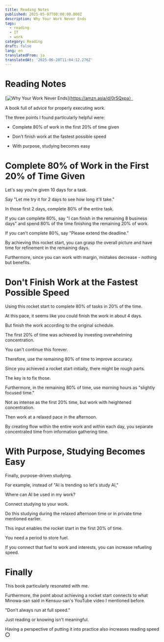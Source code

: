 ```yaml
---
title: Reading Notes
published: 2025-05-07T00:00:00.000Z
description: Why Your Work Never Ends
tags:
  - reading
  - IT
  - work
category: Reading
draft: false
lang: en
translatedFrom: ja
translatedAt: '2025-06-28T11:04:12.276Z'
---
```


# Reading Notes

[![Why Your Work Never Ends](https://m.media-amazon.com/images/I/71XkKr1UbLL._SY522_.jpg)](https://amzn.asia/d/0rSQxpa）

A book full of advice for properly executing work.

The three points I found particularly helpful were:

- Complete 80% of work in the first 20% of time given

- Don't finish work at the fastest possible speed

- With purpose, studying becomes easy

# Complete 80% of Work in the First 20% of Time Given

Let's say you're given 10 days for a task.

Say "Let me try it for 2 days to see how long it'll take."

In those first 2 days, complete 80% of the entire task.

If you can complete 80%, say "I can finish in the remaining 8 business days" and spend 80% of the time finishing the remaining 20% of work.

If you can't complete 80%, say "Please extend the deadline."

By achieving this rocket start, you can grasp the overall picture and have time for refinement in the remaining days.

Furthermore, since you can work with margin, mistakes decrease - nothing but benefits.

# Don't Finish Work at the Fastest Possible Speed

Using this rocket start to complete 80% of tasks in 20% of the time.

At this pace, it seems like you could finish the work in about 4 days.

But finish the work according to the original schedule.

The first 20% of time was achieved by investing overwhelming concentration.

You can't continue this forever.

Therefore, use the remaining 80% of time to improve accuracy.

Since you achieved a rocket start initially, there might be rough parts.

The key is to fix those.

Furthermore, in the remaining 80% of time, use morning hours as "slightly focused time."

Not as intense as the first 20% time, but work with heightened concentration.

Then work at a relaxed pace in the afternoon.

By creating flow within the entire work and within each day, you separate concentrated time from information gathering time.

# With Purpose, Studying Becomes Easy

Finally, purpose-driven studying.

For example, instead of "AI is trending so let's study AI,"

Where can AI be used in my work?

Connect studying to your work.

Do this studying during the relaxed afternoon time or in private time mentioned earlier.

This input enables the rocket start in the first 20% of time.

You need a period to store fuel.

If you connect that fuel to work and interests, you can increase refueling speed.

# Finally

This book particularly resonated with me.

Furthermore, the point about achieving a rocket start connects to what Minowa-san said in Kensuu-san's YouTube video I mentioned before.

"Don't always run at full speed."

Just reading or knowing isn't meaningful.

Having a perspective of putting it into practice also increases reading speed ⭕️
